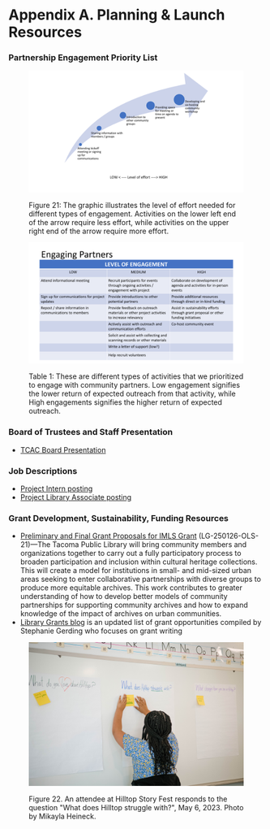 # Appendix A. Planning & Launch Resources

### Partnership Engagement Priority List

<figure><img src="../.gitbook/assets/Engagement-Continuum-TPL-CAC.pptx.png" alt=""><figcaption><p>Figure 21: The graphic illustrates the level of effort needed for different types of engagement. Activities on the lower left end of the arrow require less effort, while activities on the upper right end of the arrow require more effort.</p></figcaption></figure>

<figure><img src="../.gitbook/assets/Engagement-Continuum-TPL-CAC.pptx (1).png" alt=""><figcaption><p>Table 1: These are different types of activities that we prioritized to engage with community partners. Low engagement signifies the lower return of expected outreach from that activity, while High engagements signifies the higher return of expected outreach.</p></figcaption></figure>

### Board of Trustees and Staff Presentation

* [TCAC Board Presentation](https://drive.google.com/file/d/1oK6kE42GktlTg7EM8rWstbfciQbdDHoy/view?usp=share\_link)&#x20;

### Job Descriptions&#x20;

* [Project Intern posting](https://drive.google.com/file/d/14K0sQ2IK\_22pE8\_9EFsRVnJORQHCcQ7o/view?usp=drive\_link)
* [Project Library Associate posting](https://drive.google.com/file/d/1eUoYA93kgY4GAcDMtmwV2qmS4vKSoWUM/view?usp=drive\_link)

### Grant Development, Sustainability, Funding Resources

* [Preliminary and Final Grant Proposals for IMLS Grant](https://imls.gov/grants/awarded/lg-250126-ols-21) (LG-250126-OLS-21)—The Tacoma Public Library will bring community members and organizations together to carry out a fully participatory process to broaden participation and inclusion within cultural heritage collections. This will create a model for institutions in small- and mid-sized urban areas seeking to enter collaborative partnerships with diverse groups to produce more equitable archives. This work contributes to greater understanding of how to develop better models of community partnerships for supporting community archives and how to expand knowledge of the impact of archives on urban communities.
* [Library Grants blog](http://librarygrants.blogspot.com/) is an updated list of grant opportunities compiled by Stephanie Gerding who focuses on grant writing

<figure><img src="../.gitbook/assets/CAC0003_HSFImage_02.jpg" alt=""><figcaption><p>Figure 22. An attendee at Hilltop Story Fest responds to the question "What does Hilltop struggle with?", May 6, 2023. Photo by Mikayla Heineck.</p></figcaption></figure>
